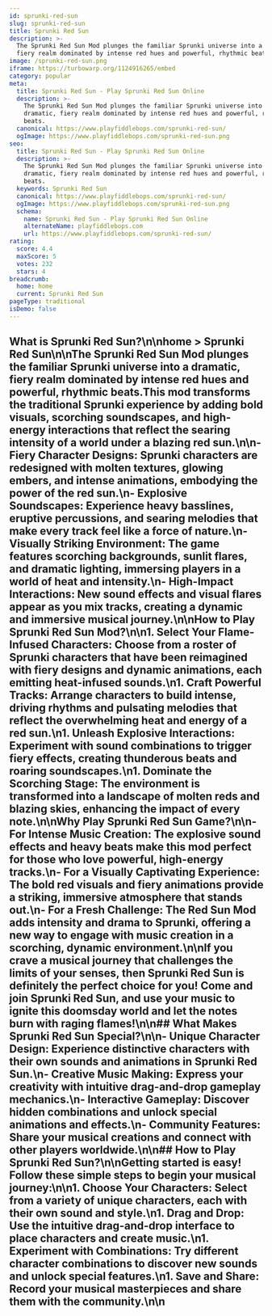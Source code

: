 ```yaml
---
id: sprunki-red-sun
slug: sprunki-red-sun
title: Sprunki Red Sun
description: >-
  The Sprunki Red Sun Mod plunges the familiar Sprunki universe into a dramatic,
  fiery realm dominated by intense red hues and powerful, rhythmic beats.
image: /sprunki-red-sun.png
iframe: https://turbowarp.org/1124916265/embed
category: popular
meta:
  title: Sprunki Red Sun - Play Sprunki Red Sun Online
  description: >-
    The Sprunki Red Sun Mod plunges the familiar Sprunki universe into a
    dramatic, fiery realm dominated by intense red hues and powerful, rhythmic
    beats.
  canonical: https://www.playfiddlebops.com/sprunki-red-sun/
  ogImage: https://www.playfiddlebops.com/sprunki-red-sun.png
seo:
  title: Sprunki Red Sun - Play Sprunki Red Sun Online
  description: >-
    The Sprunki Red Sun Mod plunges the familiar Sprunki universe into a
    dramatic, fiery realm dominated by intense red hues and powerful, rhythmic
    beats.
  keywords: Sprunki Red Sun
  canonical: https://www.playfiddlebops.com/sprunki-red-sun/
  ogImage: https://www.playfiddlebops.com/sprunki-red-sun.png
  schema:
    name: Sprunki Red Sun - Play Sprunki Red Sun Online
    alternateName: playfiddlebops.com
    url: https://www.playfiddlebops.com/sprunki-red-sun/
rating:
  score: 4.4
  maxScore: 5
  votes: 232
  stars: 4
breadcrumb:
  home: home
  current: Sprunki Red Sun
pageType: traditional
isDemo: false
---
```


## What is Sprunki Red Sun?\n\nhome > Sprunki Red Sun\n\nThe Sprunki Red Sun Mod plunges the familiar Sprunki universe into a dramatic, fiery realm dominated by intense red hues and powerful, rhythmic beats.This mod transforms the traditional Sprunki experience by adding bold visuals, scorching soundscapes, and high-energy interactions that reflect the searing intensity of a world under a blazing red sun.\n\n- **Fiery Character Designs**: Sprunki characters are redesigned with molten textures, glowing embers, and intense animations, embodying the power of the red sun.\n- **Explosive Soundscapes**: Experience heavy basslines, eruptive percussions, and searing melodies that make every track feel like a force of nature.\n- **Visually Striking Environment**: The game features scorching backgrounds, sunlit flares, and dramatic lighting, immersing players in a world of heat and intensity.\n- **High-Impact Interactions**: New sound effects and visual flares appear as you mix tracks, creating a dynamic and immersive musical journey.\n\nHow to Play Sprunki Red Sun Mod?\n\n1. **Select Your Flame-Infused Characters**: Choose from a roster of Sprunki characters that have been reimagined with fiery designs and dynamic animations, each emitting heat-infused sounds.\n1. **Craft Powerful Tracks**: Arrange characters to build intense, driving rhythms and pulsating melodies that reflect the overwhelming heat and energy of a red sun.\n1. **Unleash Explosive Interactions**: Experiment with sound combinations to trigger fiery effects, creating thunderous beats and roaring soundscapes.\n1. **Dominate the Scorching Stage**: The environment is transformed into a landscape of molten reds and blazing skies, enhancing the impact of every note.\n\nWhy Play Sprunki Red Sun Game?\n\n- **For Intense Music Creation**: The explosive sound effects and heavy beats make this mod perfect for those who love powerful, high-energy tracks.\n- **For a Visually Captivating Experience**: The bold red visuals and fiery animations provide a striking, immersive atmosphere that stands out.\n- **For a Fresh Challenge**: The Red Sun Mod adds intensity and drama to Sprunki, offering a new way to engage with music creation in a scorching, dynamic environment.\n\nIf you crave a musical journey that challenges the limits of your senses, then Sprunki Red Sun is definitely the perfect choice for you! Come and join Sprunki Red Sun, and use your music to ignite this doomsday world and let the notes burn with raging flames!\n\n## What Makes Sprunki Red Sun Special?\n\n- **Unique Character Design**: Experience distinctive characters with their own sounds and animations in Sprunki Red Sun.\n- **Creative Music Making**: Express your creativity with intuitive drag-and-drop gameplay mechanics.\n- **Interactive Gameplay**: Discover hidden combinations and unlock special animations and effects.\n- **Community Features**: Share your musical creations and connect with other players worldwide.\n\n## How to Play Sprunki Red Sun?\n\nGetting started is easy! Follow these simple steps to begin your musical journey:\n\n1. **Choose Your Characters**: Select from a variety of unique characters, each with their own sound and style.\n1. **Drag and Drop**: Use the intuitive drag-and-drop interface to place characters and create music.\n1. **Experiment with Combinations**: Try different character combinations to discover new sounds and unlock special features.\n1. **Save and Share**: Record your musical masterpieces and share them with the community.\n\n